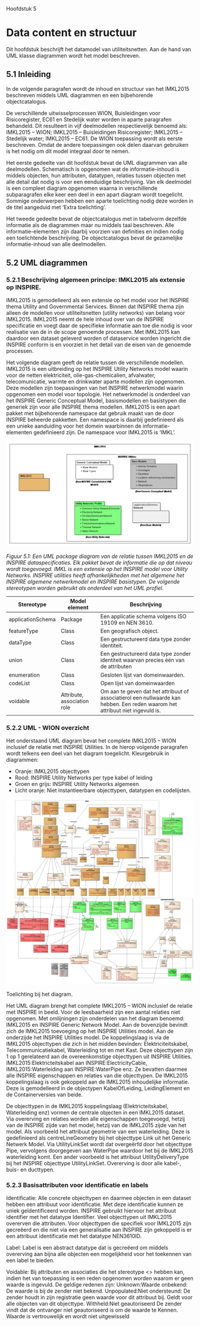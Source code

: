 Hoofdstuk 5
# Data content en structuur
Dit hoofdstuk beschrijft het datamodel van utiliteitsnetten. Aan de hand van UML klasse diagrammen wordt het model beschreven.


## 5.1	Inleiding
In de volgende paragrafen wordt de inhoud en structuur van het IMKL2015 beschreven middels UML diagrammen en een bijbehorende objectcatalogus.

De verschillende uitwisselprocessen WION, Buisleidingen voor Risicoregister, EC61 en Stedelijk water worden in aparte paragrafen behandeld. Dit resulteert in vijf deelmodellen respectievelijk benoemd als: IMKL2015 – WION;
IMKL2015 – Buisleidingen Risicoregister;
IMKL2015 – Stedelijk water;
IMKL2015 – EC61. 
De WION toepassing wordt als eerste beschreven. Omdat de andere toepassingen ook delen daarvan gebruiken is het nodig om dit model integraal door te nemen.

Het eerste gedeelte van dit hoofdstuk bevat de UML diagrammen van alle deelmodellen. Schematisch is opgenomen wat de informatie-inhoud is middels objecten, hun attributen, datatypen, relaties tussen objecten met alle detail dat nodig is voor een eenduidige beschrijving. Van elk deelmodel is een compleet diagram opgenomen waarna in verschillende subparagrafen elke keer een deel in een apart diagram wordt toegelicht. Sommige onderwerpen hebben een aparte toelichting nodig deze worden in de titel aangeduid met ‘Extra toelichting’.

Het tweede gedeelte bevat de objectcatalogus met in tabelvorm dezelfde informatie als de diagrammen maar nu middels taal beschreven. Alle informatie-elementen zijn daarbij voorzien van definities en indien nodig een toelichtende beschrijving. De objectcatalogus bevat de gezamelijke informatie-inhoud van alle deelmodellen.

## 5.2	UML diagrammen
### 5.2.1	Beschrijving algemeen principe: IMKL2015 als extensie op INSPIRE.

IMKL2015 is gemodelleerd als een extensie op het model voor het INSPIRE thema Utility and Governmental Services. Binnen dat INSPIRE thema zijn alleen de modellen voor utiliteitsnetten (utility networks) van belang voor IMKL2015. IMKL2015 neemt de hele inhoud over van de INSPIRE specificatie en voegt daar de specifieke informatie aan toe die nodig is voor realisatie van de in de scope genoemde processen. Met IMKL2015 kan daardoor een dataset geleverd worden of dataservice worden ingericht die INSPIRE conform is en voorziet in het detail van de eisen van de genoemde processen.

Het volgende diagram geeft de relatie tussen de verschillende modellen. IMKL2015 is een uitbreiding op het INSPIRE Utility Networks model waarin voor de netten elektriciteit, olie-gas-chemicalien, afvalwater, telecomunicatie, warmte en drinkwater aparte modellen zijn opgenomen. Deze modellen zijn toepassingen van het INSPIRE netwerkmodel waarin opgenomen een model voor topologie. Het netwerkmodel is onderdeel van het INSPIRE Generic Conceptual Model, basismodellen en basistypen die generiek zijn voor alle INSPIRE thema modellen. IMKL2015 is een apart pakket met bijbehorende namespace dat gebruik maakt van de door INSPIRE beheerde pakketten. Een namespace is daarbij gedefinieerd als een unieke aanduiding voor het domein waarbinnen de informatie-elementen gedefinieerd zijn. De namespace voor IMKL2015 is ‘IMKL’.


![](https://github.com/Geonovum/testing/blob/master/imkl/images/51.png)


*Figuur 5.1: Een UML package diagram van de relatie tussen IMKL2015 en de INSPIRE dataspecificaties. Elk pakket bevat de informatie die op dat niveau wordt toegevoegd. IMKL is een extensie op het INSPIRE model voor Utility Networks. INSPIRE utilities heeft afhankelijkheden met het algemene het INSPIRE algemene netwerkmodel en INSPIRE basistypen. De volgende stereotypen worden gebruikt als onderdeel van het UML profiel.*


Stereotype | Model element | Beschrijving
-----------       |---------------|-------------
applicationSchema	| Package | Een applicatie schema volgens ISO 19109 en NEN 3610.
featureType			  | Class		| Een geografisch object.
dataType			    | Class		| Een gestructureerd data type zonder identiteit.
union				      | Class		| Een gestructureerd data type zonder identiteit waarvan precies één van de attributen| aanwezig is in een instantie.
enumeration			  | Class		| Gesloten  lijst van domeinwaarden.
codeList			    | Class		| Open lijst van domeinwaarden 
voidable			    | Attribute, association role	| Om aan te geven dat het attribuut of associatierol een nullwaarde kan hebben. Een reden waarom het attribuut niet ingevuld is.

### 5.2.2	UML - WION overzicht
Het onderstaand UML diagram bevat het complete IMKL2015 – WION inclusief de relatie met INSPIRE Utilities. In de hierop volgende paragrafen wordt telkens een deel van het diagram toegelicht.
Kleurgebruik in diagrammen:

- Oranje: IMKL2015 objecttypen
- Rood: INSPIRE Utility Networks per type kabel of leiding
- Groen en grijs: INSPIRE Utility Networks algemeen
- Licht oranje: Niet instantieerbare objecttypen, datatypen en codelijsten.

![](https://github.com/Geonovum/testing/blob/master/imkl/images/52.png)

Toelichting bij het diagram.

Het UML diagram brengt het complete IMKL2015 – WION inclusief de relatie met INSPIRE in beeld. Voor de leesbaarheid zijn een aantal relaties niet opgenomen. Met omlijningen zijn onderdelen van het diagram benoemd: IMKL2015 en INSPIRE Generic Network Model. Aan de bovenzijde bevindt zich de IMKL2015 toevoeging op het INSPIRE Utilities model. Aan de onderzijde het INSPIRE Utilities model. De koppelingslaag is via de IMKL2015 objecttypen die zich in het midden bevinden: Elektriciteitskabel, Telecommunicatiekabel, Waterleiding tot en met Kast. Deze objecttypen zijn 1 op 1 gerelateerd aan de overeenkomstige objecttypen uit INSPIRE Utilities. IMKL2015:Elektricteitskabel aan INSPIRE:ElectricityCable, IMKL2015:Waterleiding aan INSPIRE:WaterPipe enz. Ze bevatten daarmee alle INSPIRE eigenschappen en relaties van die objecttypen. De IMKL2015 koppelingslaag is ook gekoppeld aan de IMKL2015 inhoudelijke informatie. Deze is gemodelleerd in de objectypen KabelOfLeiding, LeidingElement en de Containerversies van beide.

De objecttypen in de IMKL2015 koppelingslaag (Elektricteitskabel, Waterleiding enz) vormen de centrale objecten in een IMKL2015 dataset. Via overerving en relaties worden alle eigenschappen toegevoegd, hetzij van de INSPIRE zijde van het model, hetzij van de IMKL2015 zijde van het model. Als voorbeeld het attribuut geometrie van een waterleiding. Deze is gedefinieerd als centreLineGeometry bij het objecttype Link uit het Generic Netwerk Model. Via UtilityLinkSet wordt dat overgeërfd door het objecttype Pipe, vervolgens doorgegeven aan WaterPipe waardoor het bij de IMKL2015 waterleiding komt. Een ander voorbeeld is het attribuut UtilityDeliveryType bij het INSPIRE objecttype UtilityLinkSet. Overerving is door alle kabel-, buis- en ducttypen.

### 5.2.3	Basisattributen voor identificatie en labels

Identificatie: Alle concrete objecttypen en daarmee objecten in een dataset hebben een attribuut voor identificatie. Met deze identificatie kunnen ze uniek geïdentificeerd worden. INSPIRE gebruikt hiervoor het attribuut identifier met het datatype Identifier. Veel objecttypen uit IMKL2015 overerven die attributen. Voor objecttypen die specifiek voor IMKL2015 zijn gecreëerd en die niet via een generalisatie aan INSPIRE zijn gekoppeld is er een attribuut identificatie met het datatype NEN3610ID.

Label: Label is een abstract datatype dat is gecreëerd om middels overerving aan bijna alle objecten een mogelijkheid voor het toekennen van een label te bieden.

Voidable: Bij attributen en associaties die het stereotype <<voidable>> hebben kan, indien het van toepassing is een reden opgenomen worden waarom er geen waarde is ingevuld. De geldige redenen zijn:
Unknown:Waarde onbekend: De waarde is bij de zender niet bekend.
Unpopulated:Niet ondersteund: De zender houdt in zijn registratie geen waarde voor dit attribuut bij. Geldt voor alle objecten van dit objecttype.
Withheld:Niet geautoriseerd  De zender vindt dat de ontvanger niet geautoriseerd is om de waarde te
Kennen. Waarde is vertrouwelijk en wordt niet uitgewisseld
